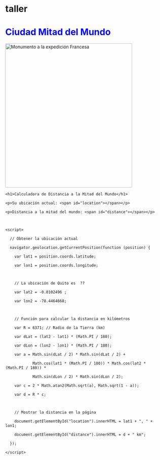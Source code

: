 # taller
<h1 style="color:blue;"> Ciudad Mitad del Mundo </h1>
<img src="https://www.google.com/url?sa=i&url=https%3A%2F%2Fwww.howlanders.com%2Fblog%2Fecuador%2Fciudad-mitad-mundo-quito%2F&psig=AOvVaw2cOSlq8GVmZJ2MBdBpd59T&ust=1676586428929000&source=images&cd=vfe&ved=0CBAQjRxqFwoTCMicpKbJmP0CFQAAAAAdAAAAABAE.jpg"
     alt="Monumento a la expedición Francesa" width="400" height="453" />

<body>

    <h1>Calculadora de Distancia a la Mitad del Mundo</h1>

    <p>Su ubicación actual: <span id="location"></span></p>

    <p>Distancia a la mitad del mundo: <span id="distance"></span></p>



    <script>

      // Obtener la ubicación actual

      navigator.geolocation.getCurrentPosition(function (position) {

        var lat1 = position.coords.latitude;

        var lon1 = position.coords.longitude;



        // La ubicación de Quito es  ??

        var lat2 = -0.0102496 ;

        var lon2 = -78.4464668;



        // Función para calcular la distancia en kilómetros

        var R = 6371; // Radio de la Tierra (km)

        var dLat = (lat2 - lat1) * (Math.PI / 180);

        var dLon = (lon2 - lon1) * (Math.PI / 180);

        var a = Math.sin(dLat / 2) * Math.sin(dLat / 2) +

                Math.cos(lat1 * (Math.PI / 180)) * Math.cos(lat2 * (Math.PI / 180)) *

                Math.sin(dLon / 2) * Math.sin(dLon / 2);

        var c = 2 * Math.atan2(Math.sqrt(a), Math.sqrt(1 - a));

        var d = R * c;



        // Mostrar la distancia en la página

        document.getElementById("location").innerHTML = lat1 + ", " + lon1;

        document.getElementById("distance").innerHTML = d + " km";

      });

    </script>

  </body>
